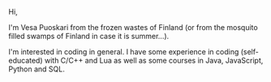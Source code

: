 Hi,

I'm Vesa Puoskari from the frozen wastes of Finland (or from the mosquito filled swamps of Finland in case it is summer...).

I'm interested in coding in general. I have some experience in coding (self-educated) with C/C++ and Lua as well as some courses in Java, JavaScript, Python and SQL.

<!---
VPuosk/VPuosk is a ✨ special ✨ repository because its `README.md` (this file) appears on your GitHub profile.
You can click the Preview link to take a look at your changes.
--->
